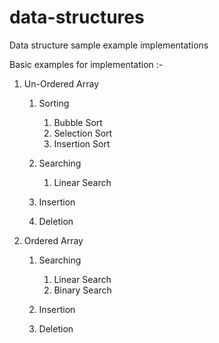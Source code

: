 # data-structures
Data structure sample example implementations

Basic examples for implementation :-

1. Un-Ordered Array
   1. Sorting 
      1. Bubble Sort
      2. Selection Sort
      3. Insertion Sort

   2. Searching
      1. Linear Search
   
   3. Insertion 
   4. Deletion 

2. Ordered Array 

   1. Searching
      1. Linear Search
      2. Binary Search
   
   2. Insertion 
   3. Deletion 